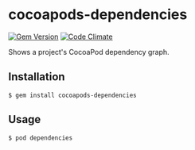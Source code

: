 # cocoapods-dependencies

[![Gem Version](https://badge.fury.io/rb/cocoapods-dependencies.svg)](http://badge.fury.io/rb/cocoapods-dependencies)
[![Code Climate](https://codeclimate.com/github/segiddins/cocoapods-dependencies.png)](https://codeclimate.com/github/segiddins/cocoapods-dependencies)

Shows a project's CocoaPod dependency graph.

## Installation

    $ gem install cocoapods-dependencies

## Usage

    $ pod dependencies
